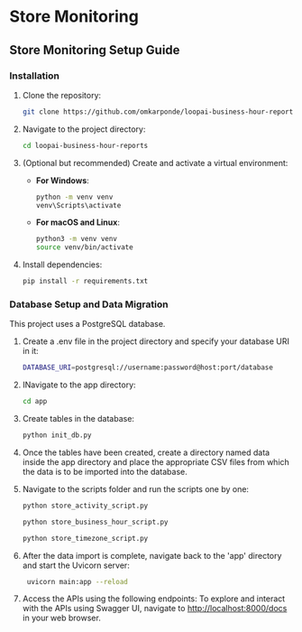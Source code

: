 # Store Monitoring

## Store Monitoring Setup Guide
### Installation

1. Clone the repository:

    ```bash
    git clone https://github.com/omkarponde/loopai-business-hour-reports.git
    ```

2. Navigate to the project directory:

    ```bash
    cd loopai-business-hour-reports
    ```

3. (Optional but recommended) Create and activate a virtual environment:
   
    - **For Windows**:
        ```bash
        python -m venv venv
        venv\Scripts\activate
        ```

    - **For macOS and Linux**:
        ```bash
        python3 -m venv venv
        source venv/bin/activate
        ```

4. Install dependencies:

    ```bash
    pip install -r requirements.txt
    ```
    

### Database Setup and Data Migration
This project uses a PostgreSQL database.

1. Create a .env file in the project directory and specify your database URI in it:

    ```bash
    DATABASE_URI=postgresql://username:password@host:port/database

    ```

2. INavigate to the app directory:

    ```bash
    cd app
    ```

3. Create tables in the database:

    ```bash
    python init_db.py
    ```
4. Once the tables have been created, create a directory named data inside the app directory and place the appropriate CSV files from which the data is to be imported into the database.
5. Navigate to the scripts folder and run the scripts one by one:

    ```bash
    python store_activity_script.py
    ```
    
     ```bash
    python store_business_hour_script.py
    ```
     
      ```bash
    python store_timezone_script.py
    ```
6. After the data import is complete, navigate back to the 'app' directory and start the Uvicorn server:

   ```bash
    uvicorn main:app --reload

    ```

7. Access the APIs using the following endpoints:
    To explore and interact with the APIs using Swagger UI, navigate to [http://localhost:8000/docs](http://localhost:8000/docs) in your web browser.

